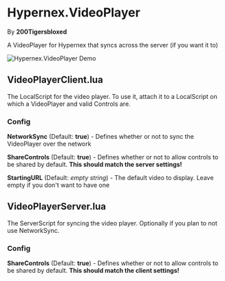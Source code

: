 # Hypernex.VideoPlayer

By **200Tigersbloxed**

A VideoPlayer for Hypernex that syncs across the server (if you want it to)

![Hypernex.VideoPlayer Demo](https://github.com/TigersUniverse/Hypernex.Unity.Gizmos/assets/45884377/407899c1-deb5-4215-ae68-e8cf7fe3813d)

## VideoPlayerClient.lua

The LocalScript for the video player. To use it, attach it to a LocalScript on which a VideoPlayer and valid Controls are.

### Config

**NetworkSync** (Default: **true**) - Defines whether or not to sync the VideoPlayer over the network

**ShareControls** (Default: **true**) - Defines whether or not to allow controls to be shared by default. **This should match the server settings!**

**StartingURL** (Default: *empty string*) - The default video to display. Leave empty if you don't want to have one

## VideoPlayerServer.lua

The ServerScript for syncing the video player. Optionally if you plan to not use NetworkSync.

### Config

**ShareControls** (Default: **true**) - Defines whether or not to allow controls to be shared by default. **This should match the client settings!**
